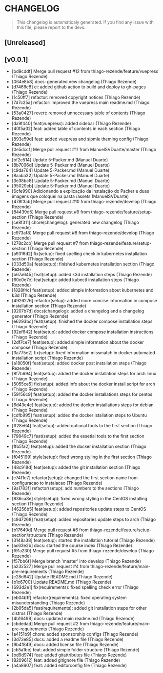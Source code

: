 # CHANGELOG
> This changelog is automaticaly generated.
> If you find any issue with this file, please report to the devs.

## [Unreleased]


## [v0.0.1]
 - [bd9cddf] Merge pull request #12 from thiago-rezende/feature/vuepress (Thiago Rezende)
 - [064e8b8] docs: generated new changelog (Thiago Rezende)
 - [d7466c8] ci: added github action to build and deploy to gh-pages (Thiago Rezende)
 - [1c50ff7] refactor: removed copyright notices (Thiago Rezende)
 - [7d7c25a] refactor: improved the vuepress main readme.md (Thiago Rezende)
 - [53a0427] revert: removed unnecessary table of contents (Thiago Rezende)
 - [da9f440] feat(vuepress): added sidebar (Thiago Rezende)
 - [40f5a02] feat: added table of contents in each section (Thiago Rezende)
 - [893e59d] feat: added vuepress and sipmle theming config (Thiago Rezende)
 - [0e5dccf] Merge pull request #11 from ManuelSVDuarte/master (Thiago Rezende)
 - [bf2e514] Update 5-Packer.md (Manuel Duarte)
 - [8b7096d] Update 5-Packer.md (Manuel Duarte)
 - [c9da764] Update 5-Packer.md (Manuel Duarte)
 - [8aaba22] Update 5-Packer.md (Manuel Duarte)
 - [3e38bc8] Update 5-Packer.md (Manuel Duarte)
 - [95029eb] Update 5-Packer.md (Manuel Duarte)
 - [6cfe990] Adicionando a explicação da instalação do Packer e duas imagens que coloquei na pasta /assets (ManuelSVDuarte)
 - [478f3ab] Merge pull request #10 from thiago-rezende/develop (Thiago Rezende)
 - [84439d5] Merge pull request #9 from thiago-rezende/feature/setup-section (Thiago Rezende)
 - [ce8f311] chore(changelog): generated new changelog (Thiago Rezende)
 - [c973af8] Merge pull request #8 from thiago-rezende/develop (Thiago Rezende)
 - [278c2cb] Merge pull request #7 from thiago-rezende/feature/setup-section (Thiago Rezende)
 - [a9316d2] fix(setup): fixed spelling check in kubernetes installation section (Thiago Rezende)
 - [033d50a] feat(setup): finished kubernetes installation section (Thiago Rezende)
 - [b67a645] feat(setup): added k3d installation steps (Thiago Rezende)
 - [60c0e7e] feat(setup): added kubectl installation steps (Thiago Rezende)
 - [1828f4c] feat(setup): added simple information about kubernetes and k3d (Thiago Rezende)
 - [4926276] refactor(setup): added more concise information in compose installation section (Thiago Rezende)
 - [9207b7d] docs(changelog): added a changelog and a changelog generator (Thiago Rezende)
 - [e6293bc] feat(setup): finished the docker compose installation steps (Thiago Rezende)
 - [92ef642] feat(setup): added docker compose installation instructions (Thiago Rezende)
 - [2df7ce7] feat(setup): added simple information about the docker compose (Thiago Rezende)
 - [3a775e2] fix(setup): fixed information missmatch in docker automated installation script (Thiago Rezende)
 - [a18050f] feat(setup): added docker post installation steps (Thiago Rezende)
 - [8f7b694] feat(setup): added the docker installation steps for arch linux (Thiago Rezende)
 - [5055ce5] fix(setup): added info about the docker install script for arch (Thiago Rezende)
 - [59156c9] feat(setup): added the docker installations steps for centos (Thiago Rezende)
 - [6d43e4c] feat(setup): added the docker installations steps for debian (Thiago Rezende)
 - [cdfb995] feat(setup): added the docker istallation steps to Ubuntu (Thiago Rezende)
 - [ff28e64] feat(setup): added optional tools to the first section (Thiago Rezende)
 - [79849c7] feat(setup): added the essetial tools to the first section (Thiago Rezende)
 - [ffb5fa2] feat(setup): added the docker installation section (Thiago Rezende)
 - [f045199] style(setup): fixed wrong styling in the first section (Thiago Rezende)
 - [48c918d] feat(setup): added the git installation section (Thiago Rezende)
 - [c74f1c7] refactor(setup): changed the first section name from configuracao to instalacao (Thiago Rezende)
 - [9a1783f] refactor(setup): add numbers to the sections (Thiago Rezende)
 - [836ca8e] style(setup): fixed wrong styling in the CentOS installing section (Thiago Rezende)
 - [46256b5] feat(setup): added repositories update steps to CentOS (Thiago Rezende)
 - [c9d7268] feat(setup): added repositories update steps to arch (Thiago Rezende)
 - [b17640d] Merge pull request #6 from thiago-rezende/feature/setup-section/structure (Thiago Rezende)
 - [3148a38] feat(setup): started the installation tutorial (Thiago Rezende)
 - [ac63e2b] docs: started the course index (Thiago Rezende)
 - [f91a230] Merge pull request #5 from thiago-rezende/develop (Thiago Rezende)
 - [f57bb6f] Merge branch 'master' into develop (Thiago Rezende)
 - [a232527] Merge pull request #4 from thiago-rezende/feature/main-pre-requirements (Thiago Rezende)
 - [c28d642] Update README.md (Thiago Rezende)
 - [b1c6700] Update README.md (Thiago Rezende)
 - [693d2e1] fix(requirements): fixed spelling check error (Thiago Rezende)
 - [eb04b1f] refactor(requirements): fixed operating system misunderstanding (Thiago Rezende)
 - [2b95da5] feat(requirements): added git installation steps for other distros (Thiago Rezende)
 - [4b16498] docs: updated main readme.md (Thiago Rezende)
 - [cbdedad] Merge pull request #2 from thiago-rezende/feature/main-pre-requirements (Thiago Rezende)
 - [a4151b9] chore: added sponsorship configs (Thiago Rezende)
 - [3d73e85] docs: added a readme file (Thiago Rezende)
 - [9b4f849] docs: added license file (Thiago Rezende)
 - [cb5a1be] feat: added simple folder structure (Thiago Rezende)
 - [bd9d974] feat: added gitattributes file (Thiago Rezende)
 - [8209612] feat: added gitignore file (Thiago Rezende)
 - [a4a8607] feat: added editorconfig file (Thiago Rezende)

